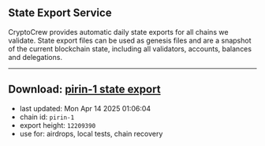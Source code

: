 ## State Export Service
CryptoCrew provides automatic daily state exports for all chains we validate. State export files can be used as genesis files and are a snapshot of the current blockchain state, including all validators, accounts, balances and delegations.

---
**Download: [pirin-1 state export](https://dl-eu2.ccvalidators.com/SERVICE/nolus/pirin-1_export_12209390.json)**
---

- last updated: Mon Apr 14 2025 01:06:04
- chain id: `pirin-1`
- export height: `12209390`
- use for: airdrops, local tests, chain recovery
